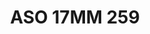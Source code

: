 ---
title: ASO 17MM 259
date: 
draft: false

# descripcion
description : Anillo de plata 925.

materials: Plata 974

color: 

dimensions: 17mm diámetro

code: 05-23-1648

type: "Anillos"

categories: []

price: $11.530,00

price_eftvo: $9.800,00

# Images
# first image will be shown in the product page
images:
  # - image: "images/path_to_image"
  # La ubicacion de las imagenes es imagenes/Anillos/Anillos.Solo Plata/05-23-1648-aso-17mm-259
  - image: "./images/anillos/solo_plata/05-23-1648-aso-17mm-259.jpg"
---